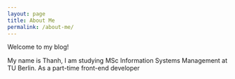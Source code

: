 ```yaml
---
layout: page
title: About Me
permalink: /about-me/
---
```


Welcome to my blog!

My name is Thanh, I am studying MSc Information Systems Management at TU Berlin. As a part-time front-end developer 


[jekyll-organization]: https://github.com/jekyll
